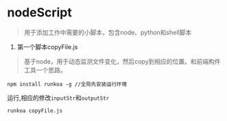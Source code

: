 # nodeScript
>用于添加工作中需要的小脚本，包含node、python和shell脚本

1. 第一个脚本copyFile.js

>基于node，用于动态监测文件变化，然后copy到相应的位置。和前端构件工具一个思路。
```
npm install runkoa -g //全局先安装运行环境
```

运行,相应的修改`inputStr`和`outputStr`
```
runkoa copyFile.js 
```
